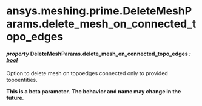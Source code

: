 # ansys.meshing.prime.DeleteMeshParams.delete_mesh_on_connected_topo_edges

<a id="ansys.meshing.prime.DeleteMeshParams.delete_mesh_on_connected_topo_edges"></a>

#### *property* DeleteMeshParams.delete_mesh_on_connected_topo_edges *: [bool](https://docs.python.org/3.11/library/functions.html#bool)*

Option to delete mesh on topoedges connected only to provided topoentities.

**This is a beta parameter**. **The behavior and name may change in the future**.

<!-- !! processed by numpydoc !! -->
